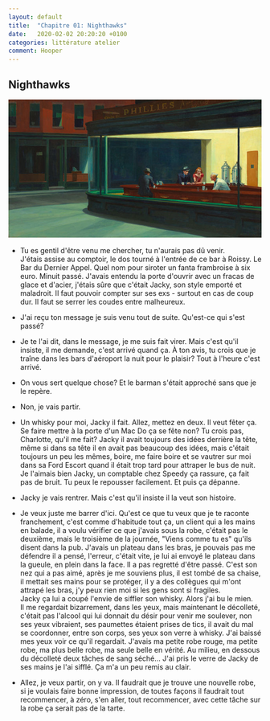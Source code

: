 ```yaml
---
layout: default
title:  "Chapitre 01: Nighthawks"
date:   2020-02-02 20:20:20 +0100
categories: littérature atelier
comment: Hooper
---
```


## Nighthawks

![Nighthawks](/assets/640px-Nighthawks_by_Edward_Hopper_1942.jpg "Four Lane Road - Edward Hopper. Par Edward Hopper — http://www.artic.edu/aic/collections/artwork/111628, Domaine public, https://commons.wikimedia.org/w/index.php?curid=25899486")


- Tu es gentil d'être venu me chercher, tu n'aurais pas dû venir.  
J'étais assise au comptoir, le dos tourné à l'entrée de ce bar à Roissy. Le Bar du Dernier Appel. Quel nom pour siroter un fanta frambroise à six euro. Minuit passé. J'avais entendu la porte d'ouvrir avec un fracas de glace et d'acier, j'étais sûre que c'était Jacky, son style emporté et maladroit. Il faut pouvoir compter sur ses exs - surtout en cas de coup dur. Il faut se serrer les coudes entre malheureux.

- J'ai reçu ton message je suis venu tout de suite. Qu'est-ce qui s'est passé?  
- Je te l'ai dit, dans le message, je me suis fait virer.
Mais c'est qu'il insiste, il me demande, c'est arrivé quand ça.
À ton avis, tu crois que je traîne dans les bars d'aéroport la nuit pour le plaisir? Tout à l'heure c'est arrivé.
- On vous sert quelque chose?
Et le barman s'était approché sans que je le repère.  
- Non, je vais partir.
- Un whisky pour moi, Jacky il fait. Allez, mettez en deux. Il veut fêter ça. Se faire mettre à la porte d'un Mac Do ça se fête non? Tu crois pas, Charlotte, qu'il me fait?
Jacky il avait toujours des idées derrière la tête, même si dans sa tête il en avait pas beaucoup des idées, mais c'était toujours un peu les mêmes, boire, me faire boire et se vautrer sur moi dans sa Ford Escort quand il était trop tard pour attraper le bus de nuit. Je l'aimais bien Jacky, un comptable chez Speedy ça rassure, ça fait pas de bruit. Tu peux le repousser facilement. Et puis ça dépanne.
- Jacky je vais rentrer.
Mais c'est qu'il insiste il la veut son histoire.
- Je veux juste me barrer d'ici. Qu'est ce que tu veux que je te raconte franchement, c'est comme d'habitude tout ça, un client qui a les mains en balade, il a voulu vérifier ce que j'avais sous la robe, c'était pas le deuxième,  mais le troisième de la journée, "Viens comme tu es" qu'ils disent dans la pub. J'avais un plateau dans les bras, je pouvais pas me défendre il a pensé, l'erreur, c'était vite, je lui ai envoyé le plateau dans la gueule, en plein dans la face. Il a pas regretté d'être passé. C'est son nez qui a pas aimé, après je me souviens plus, il est tombé de sa chaise, il mettait ses mains pour se protéger, il y a des collègues qui m'ont attrapé les bras, j'y peux rien moi si les gens sont si fragiles.  
Jacky ça lui a coupé l'envie de siffler son whisky. Alors j'ai bu le mien.    
Il me regardait bizarrement, dans les yeux, mais maintenant le décolleté, c'était pas l'alcool qui lui donnait du désir pour venir me soulever, non ses yeux vibraient, ses paumettes étaient prises de tics, il avait du mal se coordonner, entre son corps, ses yeux son verre à whisky. J'ai baissé mes yeux voir ce qu'il regardait. J'avais ma petite robe rouge, ma petite robe, ma plus belle robe, ma seule belle en vérité. Au milieu, en dessous du décolleté deux tâches de sang séché...
J'ai pris le verre de Jacky de ses mains je l'ai sifflé. Ça m'a un peu remis au clair.
- Allez, je veux partir, on y va.
Il faudrait que je trouve une nouvelle robe, si je voulais faire bonne impression, de toutes façons il faudrait tout recommencer, à zéro, s'en aller, tout recommencer, avec cette tâche sur la robe ça serait pas de la tarte.

